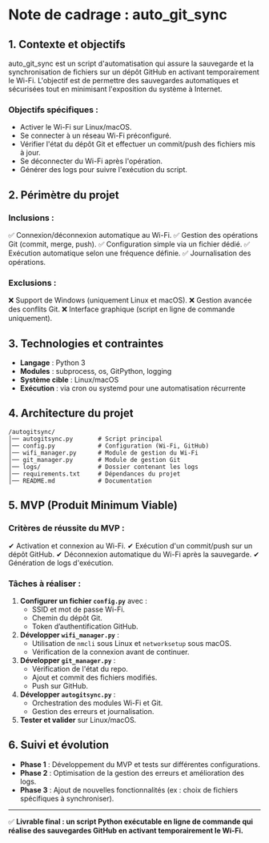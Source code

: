# **Note de cadrage : auto_git_sync**

## **1. Contexte et objectifs**
auto_git_sync est un script d'automatisation qui assure la sauvegarde et la synchronisation de fichiers sur un dépôt GitHub en activant temporairement le Wi-Fi. L'objectif est de permettre des sauvegardes automatiques et sécurisées tout en minimisant l'exposition du système à Internet.

### **Objectifs spécifiques :**
- Activer le Wi-Fi sur Linux/macOS.
- Se connecter à un réseau Wi-Fi préconfiguré.
- Vérifier l'état du dépôt Git et effectuer un commit/push des fichiers mis à jour.
- Se déconnecter du Wi-Fi après l'opération.
- Générer des logs pour suivre l'exécution du script.

## **2. Périmètre du projet**
### **Inclusions :**
✅ Connexion/déconnexion automatique au Wi-Fi.
✅ Gestion des opérations Git (commit, merge, push).
✅ Configuration simple via un fichier dédié.
✅ Exécution automatique selon une fréquence définie.
✅ Journalisation des opérations.

### **Exclusions :**
❌ Support de Windows (uniquement Linux et macOS).
❌ Gestion avancée des conflits Git.
❌ Interface graphique (script en ligne de commande uniquement).

## **3. Technologies et contraintes**
- **Langage** : Python 3
- **Modules** : subprocess, os, GitPython, logging
- **Système cible** : Linux/macOS
- **Exécution** : via cron ou systemd pour une automatisation récurrente

## **4. Architecture du projet**

```
/autogitsync/
│── autogitsync.py       # Script principal
│── config.py            # Configuration (Wi-Fi, GitHub)
│── wifi_manager.py      # Module de gestion du Wi-Fi
│── git_manager.py       # Module de gestion Git
│── logs/                # Dossier contenant les logs
│── requirements.txt     # Dépendances du projet
│── README.md            # Documentation
```

## **5. MVP (Produit Minimum Viable)**
### **Critères de réussite du MVP :**
✔ Activation et connexion au Wi-Fi.
✔ Exécution d'un commit/push sur un dépôt GitHub.
✔ Déconnexion automatique du Wi-Fi après la sauvegarde.
✔ Génération de logs d'exécution.

### **Tâches à réaliser :**
1. **Configurer un fichier `config.py`** avec :
   - SSID et mot de passe Wi-Fi.
   - Chemin du dépôt Git.
   - Token d’authentification GitHub.
2. **Développer `wifi_manager.py`** :
   - Utilisation de `nmcli` sous Linux et `networksetup` sous macOS.
   - Vérification de la connexion avant de continuer.
3. **Développer `git_manager.py`** :
   - Vérification de l'état du repo.
   - Ajout et commit des fichiers modifiés.
   - Push sur GitHub.
4. **Développer `autogitsync.py`** :
   - Orchestration des modules Wi-Fi et Git.
   - Gestion des erreurs et journalisation.
5. **Tester et valider** sur Linux/macOS.

## **6. Suivi et évolution**
- **Phase 1** : Développement du MVP et tests sur différentes configurations.
- **Phase 2** : Optimisation de la gestion des erreurs et amélioration des logs.
- **Phase 3** : Ajout de nouvelles fonctionnalités (ex : choix de fichiers spécifiques à synchroniser).

---
✅ **Livrable final : un script Python exécutable en ligne de commande qui réalise des sauvegardes GitHub en activant temporairement le Wi-Fi.**

